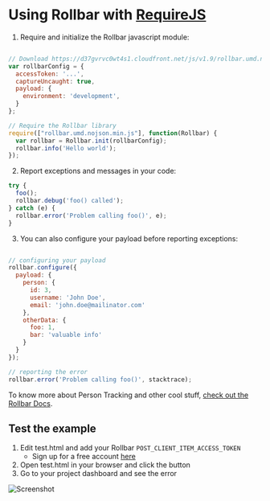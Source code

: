 # Using Rollbar with [RequireJS](http://requirejs.org/)

1. Require and initialize the Rollbar javascript module:

  ```js

  // Download https://d37gvrvc0wt4s1.cloudfront.net/js/v1.9/rollbar.umd.nojson.min.js and place in current directory.
  var rollbarConfig = {
    accessToken: '...',
    captureUncaught: true,
    payload: {
      environment: 'development',
    }
  };

  // Require the Rollbar library
  require(["rollbar.umd.nojson.min.js"], function(Rollbar) {
    var rollbar = Rollbar.init(rollbarConfig);
    rollbar.info('Hello world');
  });
  ```

2. Report exceptions and messages in your code:

  ```js
  try {
    foo();
    rollbar.debug('foo() called');
  } catch (e) {
    rollbar.error('Problem calling foo()', e);
  }
  ```

3. You can also configure your payload before reporting exceptions:

```js

// configuring your payload
rollbar.configure({
  payload: {
    person: {
      id: 3,
      username: 'John Doe',
      email: 'john.doe@mailinator.com'
    },
    otherData: {
      foo: 1,
      bar: 'valuable info'
    }
  }
});

// reporting the error
rollbar.error('Problem calling foo()', stacktrace);
```

To know more about Person Tracking and other cool stuff, [check out the Rollbar Docs](https://rollbar.com/docs/).

## Test the example

1. Edit test.html and add your Rollbar `POST_CLIENT_ITEM_ACCESS_TOKEN`
   - Sign up for a free account [here](https://rollbar.com/signup/)
2. Open test.html in your browser and click the button
3. Go to your project dashboard and see the error

![Screenshot](https://raw.githubusercontent.com/rollbar/rollbar.js/master/examples/browserify/img/screenshot.png)
